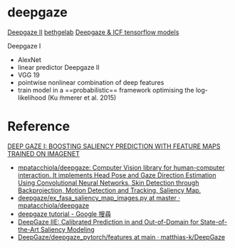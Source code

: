 # deepgaze

[Deepgaze II](https://deepgaze.bethgelab.org/)
[bethgelab](https://www.bethgelab.org/)
[Deepgaze & ICF tensorflow models](https://drive.google.com/file/d/1kYUwoatqQUS5EabeeSDc6gRmCysnVZ6N/view)


Deepgaze I
- AlexNet
-  linear predictor
Deepgaze II
- VGG 19
-  pointwise nonlinear combination of deep features
-  train model in a ==probabilistic==  framework optimising the log-likelihood (Ku ̈mmerer et al. 2015)

# Reference
[DEEP GAZE I: BOOSTING SALIENCY PREDICTION WITH FEATURE MAPS TRAINED ON IMAGENET](https://arxiv.org/pdf/1411.1045.pdf)

- [mpatacchiola/deepgaze: Computer Vision library for human-computer interaction. It implements Head Pose and Gaze Direction Estimation Using Convolutional Neural Networks, Skin Detection through Backprojection, Motion Detection and Tracking, Saliency Map.](https://github.com/mpatacchiola/deepgaze)
- [deepgaze/ex\_fasa\_saliency\_map\_images.py at master · mpatacchiola/deepgaze](https://github.com/mpatacchiola/deepgaze/blob/master/examples/ex_fasa_saliency_map/ex_fasa_saliency_map_images.py)
- [deepgaze tutorial - Google 搜尋](https://www.google.com/search?q=deepgaze+tutorial&oq=deepgaze+tutorial&aqs=chrome..69i57.6104j0j1&sourceid=chrome&ie=UTF-8)
- [DeepGaze IIE: Calibrated Prediction in and Out-of-Domain for State-of-the-Art Saliency Modeling](https://openaccess.thecvf.com/content/ICCV2021/papers/Linardos_DeepGaze_IIE_Calibrated_Prediction_in_and_Out-of-Domain_for_State-of-the-Art_Saliency_ICCV_2021_paper.pdf)
- [DeepGaze/deepgaze\_pytorch/features at main · matthias-k/DeepGaze](https://github.com/matthias-k/DeepGaze/tree/main/deepgaze_pytorch/features)

